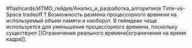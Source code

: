 #flashcards/ИТМО_гейдев/Анализ_и_разработка_алгоритмов 
Time-vs-Space tradeoff
?
Возможность размена процессорного времени на используемый объем памяти и наоборот. В геймдеве чаще используется для уменьшения процессорного времени, поскольку существуют [[Ограничения реального времени|ограничения на время кадра]].